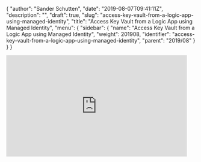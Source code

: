 {
  "author": "Sander Schutten",
  "date": "2019-08-07T09:41:11Z",
  "description": "",
  "draft": true,
  "slug": "access-key-vault-from-a-logic-app-using-managed-identity",
  "title": "Access Key Vault from a Logic App using Managed Identity",
  "menu": {
    "sidebar": {
      "name": "Access Key Vault from a Logic App using Managed Identity",
      "weight": 201908,
      "identifier": "access-key-vault-from-a-logic-app-using-managed-identity",
      "parent": "2019/08"
    }
  }
}


<iframe width="480" height="270" src="https://www.youtube.com/embed/5gCRBBQVkCU?feature=oembed" frameborder="0" allow="accelerometer; autoplay; encrypted-media; gyroscope; picture-in-picture" allowfullscreen></iframe>




